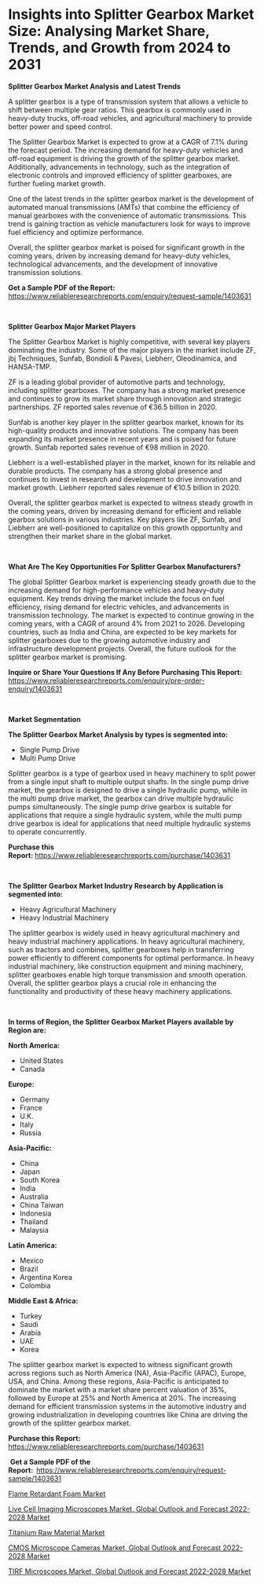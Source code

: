 <p><h1>Insights into Splitter Gearbox Market Size: Analysing Market Share, Trends, and Growth from 2024 to 2031</h1></p><p><strong>Splitter Gearbox Market Analysis and Latest Trends</strong></p>
<p><p>A splitter gearbox is a type of transmission system that allows a vehicle to shift between multiple gear ratios. This gearbox is commonly used in heavy-duty trucks, off-road vehicles, and agricultural machinery to provide better power and speed control.</p><p>The Splitter Gearbox Market is expected to grow at a CAGR of 7.1% during the forecast period. The increasing demand for heavy-duty vehicles and off-road equipment is driving the growth of the splitter gearbox market. Additionally, advancements in technology, such as the integration of electronic controls and improved efficiency of splitter gearboxes, are further fueling market growth.</p><p>One of the latest trends in the splitter gearbox market is the development of automated manual transmissions (AMTs) that combine the efficiency of manual gearboxes with the convenience of automatic transmissions. This trend is gaining traction as vehicle manufacturers look for ways to improve fuel efficiency and optimize performance.</p><p>Overall, the splitter gearbox market is poised for significant growth in the coming years, driven by increasing demand for heavy-duty vehicles, technological advancements, and the development of innovative transmission solutions.</p></p>
<p><strong>Get a Sample PDF of the Report:&nbsp;</strong> <a href="https://www.reliableresearchreports.com/enquiry/request-sample/1403631">https://www.reliableresearchreports.com/enquiry/request-sample/1403631</a></p>
<p>&nbsp;</p>
<p><strong>Splitter Gearbox Major Market Players</strong></p>
<p><p>The Splitter Gearbox Market is highly competitive, with several key players dominating the industry. Some of the major players in the market include ZF, jbj Techniques, Sunfab, Bondioli & Pavesi, Liebherr, Oleodinamica, and HANSA-TMP.</p><p>ZF is a leading global provider of automotive parts and technology, including splitter gearboxes. The company has a strong market presence and continues to grow its market share through innovation and strategic partnerships. ZF reported sales revenue of €36.5 billion in 2020.</p><p>Sunfab is another key player in the splitter gearbox market, known for its high-quality products and innovative solutions. The company has been expanding its market presence in recent years and is poised for future growth. Sunfab reported sales revenue of €98 million in 2020.</p><p>Liebherr is a well-established player in the market, known for its reliable and durable products. The company has a strong global presence and continues to invest in research and development to drive innovation and market growth. Liebherr reported sales revenue of €10.5 billion in 2020.</p><p>Overall, the splitter gearbox market is expected to witness steady growth in the coming years, driven by increasing demand for efficient and reliable gearbox solutions in various industries. Key players like ZF, Sunfab, and Liebherr are well-positioned to capitalize on this growth opportunity and strengthen their market share in the global market.</p></p>
<p>&nbsp;</p>
<p><strong>What Are The Key Opportunities For Splitter Gearbox Manufacturers?</strong></p>
<p><p>The global Splitter Gearbox market is experiencing steady growth due to the increasing demand for high-performance vehicles and heavy-duty equipment. Key trends driving the market include the focus on fuel efficiency, rising demand for electric vehicles, and advancements in transmission technology. The market is expected to continue growing in the coming years, with a CAGR of around 4% from 2021 to 2026. Developing countries, such as India and China, are expected to be key markets for splitter gearboxes due to the growing automotive industry and infrastructure development projects. Overall, the future outlook for the splitter gearbox market is promising.</p></p>
<p><strong>Inquire or Share Your Questions If Any Before Purchasing This Report:</strong> <a href="https://www.reliableresearchreports.com/enquiry/pre-order-enquiry/1403631">https://www.reliableresearchreports.com/enquiry/pre-order-enquiry/1403631</a></p>
<p>&nbsp;</p>
<p><strong>Market Segmentation</strong></p>
<p><strong>The Splitter Gearbox Market Analysis by types is segmented into:</strong></p>
<p><ul><li>Single Pump Drive</li><li>Multi Pump Drive</li></ul></p>
<p><p>Splitter gearbox is a type of gearbox used in heavy machinery to split power from a single input shaft to multiple output shafts. In the single pump drive market, the gearbox is designed to drive a single hydraulic pump, while in the multi pump drive market, the gearbox can drive multiple hydraulic pumps simultaneously. The single pump drive gearbox is suitable for applications that require a single hydraulic system, while the multi pump drive gearbox is ideal for applications that need multiple hydraulic systems to operate concurrently.</p></p>
<p><strong>Purchase this Report:&nbsp;</strong><a href="https://www.reliableresearchreports.com/purchase/1403631">https://www.reliableresearchreports.com/purchase/1403631</a></p>
<p>&nbsp;</p>
<p><strong>The Splitter Gearbox Market Industry Research by Application is segmented into:</strong></p>
<p><ul><li>Heavy Agricultural Machinery</li><li>Heavy Industrial Machinery</li></ul></p>
<p><p>The splitter gearbox is widely used in heavy agricultural machinery and heavy industrial machinery applications. In heavy agricultural machinery, such as tractors and combines, splitter gearboxes help in transferring power efficiently to different components for optimal performance. In heavy industrial machinery, like construction equipment and mining machinery, splitter gearboxes enable high torque transmission and smooth operation. Overall, the splitter gearbox plays a crucial role in enhancing the functionality and productivity of these heavy machinery applications.</p></p>
<p>&nbsp;</p>
<p><strong>In terms of Region, the Splitter Gearbox Market Players available by Region are:</strong></p>
<p>
    <p> <strong> North America: </strong>
        <ul>
            <li>United States</li>
            <li>Canada</li>
        </ul>
        </p> 
    <p> <strong> Europe: </strong>
        <ul>
            <li>Germany</li>
            <li>France</li>
            <li>U.K.</li>
            <li>Italy</li>
            <li>Russia</li>
        </ul>
        </p> 
    <p> <strong> Asia-Pacific: </strong>
        <ul>
            <li>China</li>
            <li>Japan</li>
            <li>South Korea</li>
            <li>India</li>
            <li>Australia</li>
            <li>China Taiwan</li>
            <li>Indonesia</li>
            <li>Thailand</li>
            <li>Malaysia</li>
        </ul>
        </p> 
    <p> <strong> Latin America: </strong>
        <ul>
            <li>Mexico</li>
            <li>Brazil</li>
            <li>Argentina Korea</li>
            <li>Colombia</li>
        </ul>
        </p> 
    <p> <strong> Middle East & Africa: </strong>
        <ul>
            <li>Turkey</li>
            <li>Saudi</li>
            <li>Arabia</li>
            <li>UAE</li>
            <li>Korea</li>
        </ul>
    </p>
    </p>
<p><p>The splitter gearbox market is expected to witness significant growth across regions such as North America (NA), Asia-Pacific (APAC), Europe, USA, and China. Among these regions, Asia-Pacific is anticipated to dominate the market with a market share percent valuation of 35%, followed by Europe at 25% and North America at 20%. The increasing demand for efficient transmission systems in the automotive industry and growing industrialization in developing countries like China are driving the growth of the splitter gearbox market.</p></p>
<p><strong>Purchase this Report: </strong><a href="https://www.reliableresearchreports.com/purchase/1403631">https://www.reliableresearchreports.com/purchase/1403631</a></p>
<p>&nbsp;<strong>Get a Sample PDF of the Report:&nbsp;&nbsp;</strong><a href="https://www.reliableresearchreports.com/enquiry/request-sample/1403631">https://www.reliableresearchreports.com/enquiry/request-sample/1403631</a></p>
<p><strong></strong></p>
<p><p><a href="https://view.publitas.com/reportprime-1/flame-retardant-foam-market-insights-market-players-and-forecast-till-2031/">Flame Retardant Foam Market</a></p><p><a href="https://extreme-scabiosa-c81.notion.site/Live-Cell-Imaging-Microscopes-Market-Global-Outlook-and-Forecast-2022-2028-Market-with-the-goal-of--87620a3c7e844dcdbcc83418ee0a3f05">Live Cell Imaging Microscopes Market, Global Outlook and Forecast 2022-2028 Market</a></p><p><a href="https://view.publitas.com/reportprime-1/titanium-raw-material-market-insights-market-players-and-forecast-till-2031/">Titanium Raw Material Market</a></p><p><a href="https://metal-farmhouse-e95.notion.site/CMOS-Microscope-Cameras-Market-Global-Outlook-and-Forecast-2022-2028-Market-Analysis-and-Market-Siz-82bebf15b5bd4ac58cdee2b36f7423df">CMOS Microscope Cameras Market, Global Outlook and Forecast 2022-2028 Market</a></p><p><a href="https://circular-yam-9b9.notion.site/Insights-into-TIRF-Microscopes-Market-Global-Outlook-and-Forecast-2022-2028-Market-Size-Analysing--1d48c02f836e43979b273e818bcdd1d0">TIRF Microscopes Market, Global Outlook and Forecast 2022-2028 Market</a></p></p>